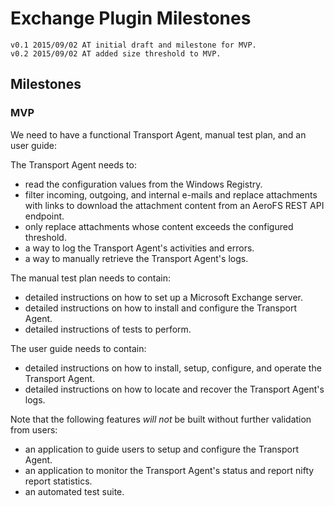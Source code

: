 # Exchange Plugin Milestones
    v0.1 2015/09/02 AT initial draft and milestone for MVP.
    v0.2 2015/09/02 AT added size threshold to MVP.

## Milestones
### MVP
We need to have a functional Transport Agent, manual test plan, and an user
guide:

The Transport Agent needs to:
- read the configuration values from the Windows Registry.
- filter incoming, outgoing, and internal e-mails and replace attachments with
  links to download the attachment content from an AeroFS REST API endpoint.
- only replace attachments whose content exceeds the configured threshold.
- a way to log the Transport Agent's activities and errors.
- a way to manually retrieve the Transport Agent's logs.

The manual test plan needs to contain:
- detailed instructions on how to set up a Microsoft Exchange server.
- detailed instructions on how to install and configure the Transport Agent.
- detailed instructions of tests to perform.

The user guide needs to contain:
- detailed instructions on how to install, setup, configure, and operate the
  Transport Agent.
- detailed instructions on how to locate and recover the Transport Agent's
  logs.

Note that the following features _will not_ be built without further validation
from users:
- an application to guide users to setup and configure the Transport Agent.
- an application to monitor the Transport Agent's status and report nifty
  report statistics.
- an automated test suite.

